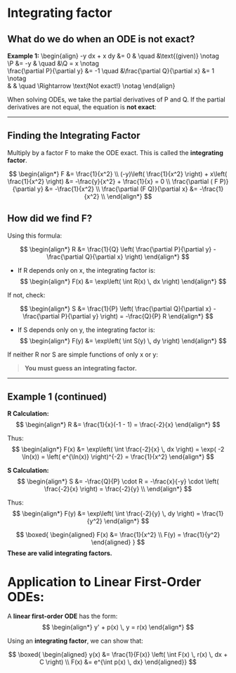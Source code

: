 # Integrating factor
## What do we do when an ODE is not exact?
**Example 1:**
\begin{align} 
 -y dx + x dy &= 0 & \quad &\text{(given)} \notag \
  \P &= -y & \quad
  &\Q = x \notag \
  \frac{\partial P}{\partial y} &= -1 \quad 
  &\frac{\partial Q}{\partial x} &= 1 \notag \
  & & \quad \Rightarrow \text{Not exact!} \notag
  \end{align}

When solving ODEs, we take the partial derivatives of P and Q.
If the partial derivatives are not equal, the equation is **not exact**: 

---

## Finding the Integrating Factor

Multiply by a factor F to make the ODE exact. This is called the **integrating factor**.

$$
\begin{align*}
F &= \frac{1}{x^2} \\
(-y)\left( \frac{1}{x^2} \right) + x\left( \frac{1}{x^2} \right) &= -\frac{y}{x^2} + \frac{1}{x} = 0 \\
\frac{\partial ( F P)}{\partial y} &= -\frac{1}{x^2} \\
\frac{\partial (F Q)}{\partial x} &= -\frac{1}{x^2} \\
\end{align*}
$$


## How did we find F?

  Using this formula:
  
$$
\begin{align*}
R &= \frac{1}{Q} \left( \frac{\partial P}{\partial y} - \frac{\partial Q}{\partial x} \right)
\end{align*}
$$

- If R depends only on x, the integrating factor is:
$$
\begin{align*}
F(x) &= \exp\left( \int R(x) \, dx \right) 
\end{align*}
$$

If not, check: 

$$
\begin{align*}
S &= \frac{1}{P} \left( \frac{\partial Q}{\partial x} - \frac{\partial P}{\partial y} \right) = -\frac{Q}{P} R 
\end{align*}
$$

- If S depends only on y, the integrating factor is: 
$$ 
\begin{align*}
F(y) &= \exp\left( \int S(y) \, dy \right) 
\end{align*}
$$

If neither R nor S are simple functions of only x or y:
> **You must guess an integrating factor.**

---
## Example 1 (continued)

**R Calculation:**
$$
\begin{align*}
R &= \frac{1}{x}(-1 - 1) = \frac{-2}{x}
\end{align*}
$$

Thus: 
$$
\begin{align*}
F(x) &= \exp\left( \int \frac{-2}{x} \, dx \right)
= \exp( -2 \ln(x))
= \left( e^{\ln(x)} \right)^{-2}
= \frac{1}{x^2}
\end{align*}
$$

**S Calculation:**
$$
\begin{align*}
S &= -\frac{Q}{P} \cdot R 
= -\frac{x}{-y} \cdot \left( \frac{-2}{x} \right)
 = \frac{-2}{y} \\
 \end{align*}
$$

Thus:
$$
\begin{align*}
F(y) &= \exp\left( \int \frac{-2}{y} \, dy \right) 
= \frac{1}{y^2}
\end{align*}
$$

$$
\boxed{
  \begin{aligned}
  F(x) &= \frac{1}{x^2} \\
  F(y) = \frac{1}{y^2}
  \end{aligned}
}
$$
**These are valid integrating factors.**


# Application to Linear First-Order ODEs:
A **linear first-order ODE** has the form: 
$$ 
\begin{align*}
y' + p(x) \, y = r(x)
\end{align*}
$$

Using an **integrating factor**, we can show that:

$$
\boxed{
  \begin{aligned}
   y(x) &= \frac{1}{F(x)} \left( \int F(x) \, r(x) \, dx + C \right) \\
F(x) &= e^{\int p(x) \, dx}
\end{aligned}}
$$


        





